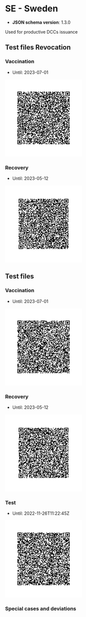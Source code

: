 # SE - Sweden

* **JSON schema version**: 1.3.0

Used for productive DCCs issuance

## Test files Revocation
### Vaccination
* Until: 2023-07-01

![VAC_REVOKED](VAC_20221124_REVOKED.png)

### Recovery
* Until: 2023-05-12

![REC_REVOKED](REC_20221124_REVOKED.png)

## Test files

### Vaccination
* Until: 2023-07-01

![VAC](VAC_20221124.png)

### Recovery
* Until: 2023-05-12

![REC](REC_20221124.png)

### Test
* Until: 2022-11-26T11:22:45Z

![TEST](TEST_20221124.png)


### Special cases and deviations